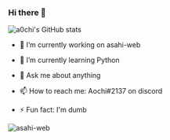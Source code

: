 ### Hi there 👋

![a0chi's GitHub stats](https://github-readme-stats.vercel.app/api?username=a0chi&show_icons=true&count_private=true)

- 🔭 I’m currently working on asahi-web
 
- 🌱 I’m currently learning Python
 
- 💬 Ask me about anything
 
- 📫 How to reach me: Aochi#2137 on discord

- ⚡ Fun fact: I'm dumb

![asahi-web](https://github-readme-stats.vercel.app/api/pin/?username=a0chi&repo=asahi-web)
